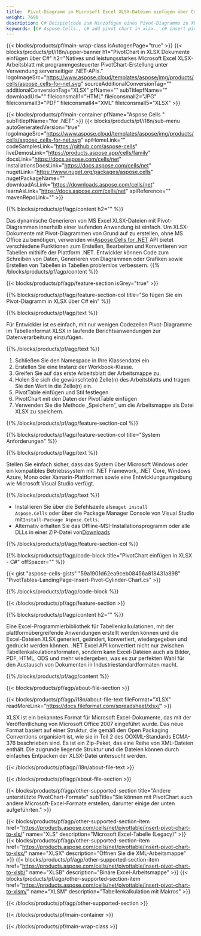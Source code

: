 ```yaml
---
title:  Pivot-Diagramm in Microsoft Excel XLSX-Dateien einfügen über C#
weight: 7690
description: C# Beispielcode zum Hinzufügen eines Pivot-Diagramms zu XLSX unter Verwendung der .NET-Bibliothek. Verwenden Sie diesen Code zum Einfügen eines Pivot-Diagramms in eine XLSX-Datei innerhalb von VB.NET, Asp.NET oder einer beliebigen auf .NET basierenden Anwendung.
keywords: [C# Aspose.Cells., c# add pivot chart in xlsx., c# insert pivot chart in xlsx., c# create pivot chart in xlsx., c# modify pivot chart in xlsx., access pivot chart in xlsx]
---
```

{{< blocks/products/pf/main-wrap-class isAutogenPage="true" >}}
{{< blocks/products/pf/i18n/upper-banner h1="PivotChart in XLSX Dokumente einfügen über C#" h2="Natives und leistungsstarkes Microsoft Excel XLSX-Arbeitsblatt mit programmgesteuerter PivotChart-Erstellung unter Verwendung serverseitiger .NET-APIs." logoImageSrc="https://www.aspose.cloud/templates/aspose/img/products/cells/aspose_cells-for-net.svg" sourceAdditionalConversionTag="" additionalConversionTag="XLSX" pfName="" subTitlepfName="" downloadUrl="" fileiconsmall1="HTML" fileiconsmall2="JPG" fileiconsmall3="PDF" fileiconsmall4="XML" fileiconsmall5="XLSX" >}}

{{< blocks/products/pf/main-container pfName="Aspose.Cells " subTitlepfName="for .NET" >}}
{{< blocks/products/pf/i18n/sub-menu autoGeneratedVersion="true" logoImageSrc="https://www.aspose.cloud/templates/aspose/img/products/cells/aspose_cells-for-net.svg" apiHomeLink="" codeSamplesLink="https://github.com/aspose-cells" liveDemosLink="https://products.aspose.app/cells/family" docsLink="https://docs.aspose.com/cells/net" installationsDocsLink="https://docs.aspose.com/cells/net" nugetLink="https://www.nuget.org/packages/aspose.cells" nugetPackageName="" downloadAsLink="https://downloads.aspose.com/cells/net" learnAsLink="https://docs.aspose.com/cells/net" apiReference="" mavenRepoLink="" >}}

{{% blocks/products/pf/agp/content h2="" %}}

Das dynamische Generieren von MS Excel XLSX-Dateien mit Pivot-Diagrammen innerhalb einer laufenden Anwendung ist einfach. Um XLSX-Dokumente mit Pivot-Diagrammen von Grund auf zu erstellen, ohne MS Office zu benötigen, verwenden wir[Aspose.Cells for .NET](https://products.aspose.com/cells/net) API bietet verschiedene Funktionen zum Erstellen, Bearbeiten und Konvertieren von Tabellen mithilfe der Plattform .NET. Entwickler können Code zum Schreiben von Daten, Generieren von Diagrammen oder Grafiken sowie Erstellen von Tabellen in Tabellen problemlos verbessern.
{{% /blocks/products/pf/agp/content %}}

{{< blocks/products/pf/agp/feature-section isGrey="true" >}}

{{% blocks/products/pf/agp/feature-section-col title="So fügen Sie ein Pivot-Diagramm in XLSX über C# ein" %}}

{{% blocks/products/pf/agp/text %}}

 Für Entwickler ist es einfach, mit nur wenigen Codezeilen Pivot-Diagramme im Tabellenformat XLSX in laufende Berichtsanwendungen zur Datenverarbeitung einzufügen.

{{% /blocks/products/pf/agp/text %}}

1.  Schließen Sie den Namespace in Ihre Klassendatei ein
1.  Erstellen Sie eine Instanz der Workbook-Klasse.
1.  Greifen Sie auf das erste Arbeitsblatt der Arbeitsmappe zu.
1.  Holen Sie sich die gewünschte(n) Zelle(n) des Arbeitsblatts und tragen Sie den Wert in die Zelle(n) ein.
1.  PivotTable einfügen und Stil festlegen
1.  PivotChart mit den Daten der PivotTable einfügen
1.  Verwenden Sie die Methode „Speichern“, um die Arbeitsmappe als Datei XLSX zu speichern.

{{% /blocks/products/pf/agp/feature-section-col %}}

{{% blocks/products/pf/agp/feature-section-col title="System Anforderungen" %}}

{{% blocks/products/pf/agp/text %}}

Stellen Sie einfach sicher, dass das System über Microsoft Windows oder ein kompatibles Betriebssystem mit .NET Framework, .NET Core, Windows Azure, Mono oder Xamarin-Plattformen sowie eine Entwicklungsumgebung wie Microsoft Visual Studio verfügt.

{{% /blocks/products/pf/agp/text %}}

-  Installieren Sie über die Befehlszeile als<code>nuget install Aspose.Cells</code> oder über die Package Manager Console von Visual Studio mit<code>Install-Package Aspose.Cells</code>.
-  Alternativ erhalten Sie das Offline-MSI-Installationsprogramm oder alle DLLs in einer ZIP-Datei von<a href="https://downloads.aspose.com/cells/net">Downloads</a>

{{% /blocks/products/pf/agp/feature-section-col %}}

{{% blocks/products/pf/agp/code-block title="PivotChart einfügen in XLSX - C#" offSpacer="" %}}

{{< gist "aspose-cells-gists" "59a1901d62ea9ceb08456a818431a898" "PivotTables-LandingPage-Insert-Pivot-Cylinder-Chart.cs" >}}

{{% /blocks/products/pf/agp/code-block %}}

{{< /blocks/products/pf/agp/feature-section >}}

<!-- aboutfile Starts -->     
{{% blocks/products/pf/agp/content h2="" %}}

Eine Excel-Programmierbibliothek für Tabellenkalkulationen, mit der plattformübergreifende Anwendungen erstellt werden können und die Excel-Dateien XLSX generiert, geändert, konvertiert, wiedergegeben und gedruckt werden können. .NET Excel API konvertiert nicht nur zwischen Tabellenkalkulationsformaten, sondern kann Excel-Dateien auch als Bilder, PDF, HTML, ODS und mehr wiedergeben, was es zur perfekten Wahl für den Austausch von Dokumenten in Industriestandardformaten macht.



{{% /blocks/products/pf/agp/content %}}

{{< blocks/products/pf/agp/about-file-section >}}

{{< blocks/products/pf/agp/i18n/about-file-text fileFormat="XLSX" readMoreLink="https://docs.fileformat.com/spreadsheet/xlsx/" >}}

XLSX ist ein bekanntes Format für Microsoft Excel-Dokumente, das mit der Veröffentlichung von Microsoft Office 2007 eingeführt wurde. Das neue Format basiert auf einer Struktur, die gemäß den Open Packaging Conventions organisiert ist, wie sie in Teil 2 des OOXML-Standards ECMA-376 beschrieben sind. Es ist ein Zip-Paket, das eine Reihe von XML-Dateien enthält. Die zugrunde liegende Struktur und die Dateien können durch einfaches Entpacken der XLSX-Datei untersucht werden.

{{< /blocks/products/pf/agp/i18n/about-file-text >}}

{{< /blocks/products/pf/agp/about-file-section >}}
<!-- aboutfile Ends -->

{{< blocks/products/pf/agp/other-supported-section title="Andere unterstützte PivotChart-Formate" subTitle="Sie können mit PivotChart auch andere Microsoft-Excel-Formate erstellen, darunter einige der unten aufgeführten." >}}

{{< blocks/products/pf/agp/other-supported-section-item href="https://products.aspose.com/cells/net/pivottable/insert-pivot-chart-to-xls/" name="XLS" description="Microsoft Excel-Tabelle (Legacy)" >}}
{{< blocks/products/pf/agp/other-supported-section-item href="https://products.aspose.com/cells/net/pivottable/insert-pivot-chart-to-xlsx/" name="XLSX" description="Öffnen Sie die XML-Arbeitsmappe" >}}
{{< blocks/products/pf/agp/other-supported-section-item href="https://products.aspose.com/cells/net/pivottable/insert-pivot-chart-to-xlsb/" name="XLSB" description="Binäre Excel-Arbeitsmappe" >}}
{{< blocks/products/pf/agp/other-supported-section-item href="https://products.aspose.com/cells/net/pivottable/insert-pivot-chart-to-xlsm/" name="XLSM" description="Tabellenkalkulation mit Makros" >}}

{{< /blocks/products/pf/agp/other-supported-section >}}

{{< /blocks/products/pf/main-container >}}
    
{{< /blocks/products/pf/main-wrap-class >}}
